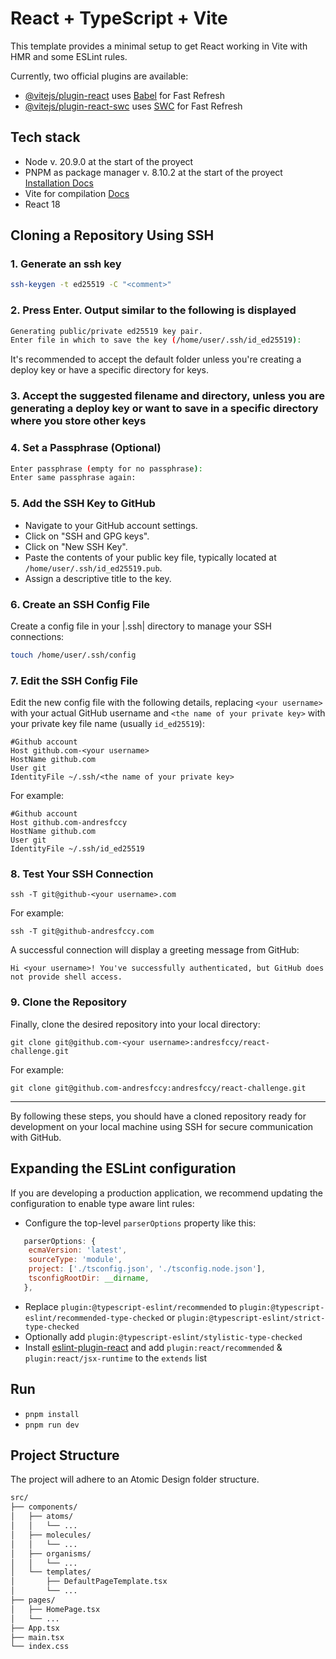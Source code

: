# React + TypeScript + Vite

This template provides a minimal setup to get React working in Vite with HMR and some ESLint rules.

Currently, two official plugins are available:

- [@vitejs/plugin-react](https://github.com/vitejs/vite-plugin-react/blob/main/packages/plugin-react/README.md) uses [Babel](https://babeljs.io/) for Fast Refresh
- [@vitejs/plugin-react-swc](https://github.com/vitejs/vite-plugin-react-swc) uses [SWC](https://swc.rs/) for Fast Refresh

## Tech stack

- Node v. 20.9.0 at the start of the proyect
- PNPM as package manager v. 8.10.2 at the start of the proyect [Installation Docs](https://pnpm.io/installation)
- Vite for compilation [Docs](https://es.vitejs.dev/guide/)
- React 18

## Cloning a Repository Using SSH

### 1. Generate an ssh key

```sh
ssh-keygen -t ed25519 -C "<comment>"
```

### 2. Press Enter. Output similar to the following is displayed

```sh
Generating public/private ed25519 key pair.
Enter file in which to save the key (/home/user/.ssh/id_ed25519):
```

It's recommended to accept the default folder unless you're creating a deploy key or have a specific directory for keys.

### 3. Accept the suggested filename and directory, unless you are generating a deploy key or want to save in a specific directory where you store other keys

### 4. Set a Passphrase (Optional)

```sh
Enter passphrase (empty for no passphrase):
Enter same passphrase again:
```

### 5. Add the SSH Key to GitHub

- Navigate to your GitHub account settings.
- Click on "SSH and GPG keys".
- Click on "New SSH Key".
- Paste the contents of your public key file, typically located at `/home/user/.ssh/id_ed25519.pub`.
- Assign a descriptive title to the key.

### 6. Create an SSH Config File

Create a config file in your |.ssh| directory to manage your SSH connections:

```sh
touch /home/user/.ssh/config
```

### 7. Edit the SSH Config File

Edit the new config file with the following details, replacing `<your username>` with your actual GitHub username and `<the name of your private key>` with your private key file name (usually `id_ed25519`):

```
#Github account
Host github.com-<your username>
HostName github.com
User git
IdentityFile ~/.ssh/<the name of your private key>
```

For example:

```
#Github account
Host github.com-andresfccy
HostName github.com
User git
IdentityFile ~/.ssh/id_ed25519
```

### 8. Test Your SSH Connection

```
ssh -T git@github-<your username>.com
```

For example:

```
ssh -T git@github-andresfccy.com
```

A successful connection will display a greeting message from GitHub:

```
Hi <your username>! You've successfully authenticated, but GitHub does not provide shell access.
```

### 9. Clone the Repository

Finally, clone the desired repository into your local directory:

```
git clone git@github.com-<your username>:andresfccy/react-challenge.git
```

For example:

```
git clone git@github.com-andresfccy:andresfccy/react-challenge.git
```

---

By following these steps, you should have a cloned repository ready for development on your local machine using SSH for secure communication with GitHub.

## Expanding the ESLint configuration

If you are developing a production application, we recommend updating the configuration to enable type aware lint rules:

- Configure the top-level `parserOptions` property like this:

```js
   parserOptions: {
    ecmaVersion: 'latest',
    sourceType: 'module',
    project: ['./tsconfig.json', './tsconfig.node.json'],
    tsconfigRootDir: __dirname,
   },
```

- Replace `plugin:@typescript-eslint/recommended` to `plugin:@typescript-eslint/recommended-type-checked` or `plugin:@typescript-eslint/strict-type-checked`
- Optionally add `plugin:@typescript-eslint/stylistic-type-checked`
- Install [eslint-plugin-react](https://github.com/jsx-eslint/eslint-plugin-react) and add `plugin:react/recommended` & `plugin:react/jsx-runtime` to the `extends` list

## Run

- `pnpm install`
- `pnpm run dev`

## Project Structure

The project will adhere to an Atomic Design folder structure.

```sh
src/
├── components/
│   ├── atoms/
│   │   └── ...
│   ├── molecules/
│   │   └── ...
│   ├── organisms/
│   │   └── ...
│   └── templates/
│       ├── DefaultPageTemplate.tsx
│       └── ...
├── pages/
│   ├── HomePage.tsx
│   └── ...
├── App.tsx
├── main.tsx
└── index.css
```
